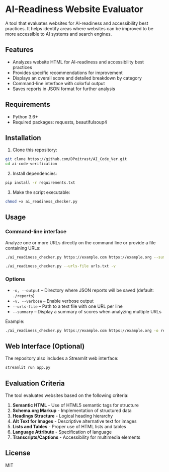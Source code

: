 # AI-Readiness Website Evaluator

A tool that evaluates websites for AI-readiness and accessibility best practices. It helps identify areas where websites can be improved to be more accessible to AI systems and search engines.

## Features

- Analyzes website HTML for AI-readiness and accessibility best practices
- Provides specific recommendations for improvement
- Displays an overall score and detailed breakdown by category
- Command-line interface with colorful output
- Saves reports in JSON format for further analysis

## Requirements

- Python 3.6+
- Required packages: requests, beautifulsoup4

## Installation

1. Clone this repository:
```bash
git clone https://github.com/DPoitrast/AI_Code_Ver.git
cd ai-code-verification
```

2. Install dependencies:
```bash
pip install -r requirements.txt
```

3. Make the script executable:
```bash
chmod +x ai_readiness_checker.py
```

## Usage

### Command-line interface

Analyze one or more URLs directly on the command line or provide a file containing URLs:

```bash
./ai_readiness_checker.py https://example.com https://example.org --summary
```

```bash
./ai_readiness_checker.py --urls-file urls.txt -v
```

### Options

- `-o, --output` &ndash; Directory where JSON reports will be saved (default: `./reports`)
- `-v, --verbose` &ndash; Enable verbose output
- `--urls-file` &ndash; Path to a text file with one URL per line
- `--summary` &ndash; Display a summary of scores when analyzing multiple URLs

Example:
```bash
./ai_readiness_checker.py https://example.com https://example.org -o reports --summary
```

## Web Interface (Optional)

The repository also includes a Streamlit web interface:

```bash
streamlit run app.py
```

## Evaluation Criteria

The tool evaluates websites based on the following criteria:

1. **Semantic HTML** - Use of HTML5 semantic tags for structure
2. **Schema.org Markup** - Implementation of structured data
3. **Headings Structure** - Logical heading hierarchy
4. **Alt Text for Images** - Descriptive alternative text for images
5. **Lists and Tables** - Proper use of HTML lists and tables
6. **Language Attribute** - Specification of language
7. **Transcripts/Captions** - Accessibility for multimedia elements

## License

MIT

